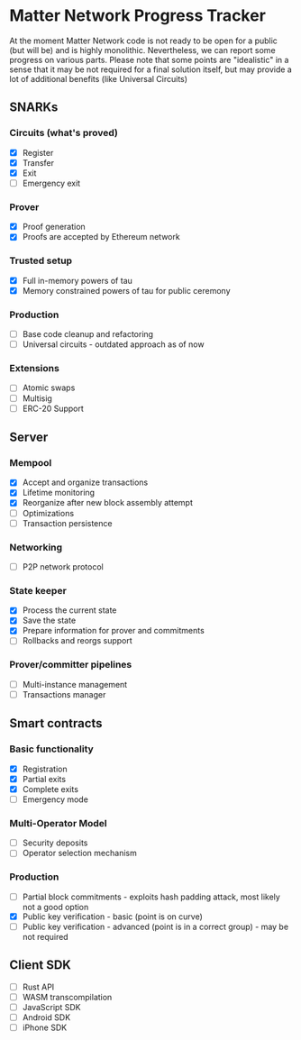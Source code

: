 # Matter Network Progress Tracker

At the moment Matter Network code is not ready to be open for a public (but will be) and is highly monolithic. Nevertheless, we can report some progress on various parts. Please note that some points are "idealistic" in a sense that it may be not required for a final solution itself, but may provide a lot of additional benefits (like Universal Circuits)

## SNARKs

### Circuits (what's proved)

- [x] Register
- [x] Transfer
- [x] Exit
- [ ] Emergency exit

### Prover

- [x] Proof generation
- [x] Proofs are accepted by Ethereum network

### Trusted setup

- [x] Full in-memory powers of tau
- [x] Memory constrained powers of tau for public ceremony

### Production

- [ ] Base code cleanup and refactoring
- [ ] Universal circuits - outdated approach as of now

### Extensions

- [ ] Atomic swaps
- [ ] Multisig
- [ ] ERC-20 Support

## Server

### Mempool

- [x] Accept and organize transactions
- [x] Lifetime monitoring
- [x] Reorganize after new block assembly attempt
- [ ] Optimizations
- [ ] Transaction persistence

### Networking

- [ ] P2P network protocol

### State keeper

- [x] Process the current state
- [x] Save the state
- [x] Prepare information for prover and commitments 
- [ ] Rollbacks and reorgs support

### Prover/committer pipelines

- [ ] Multi-instance management
- [ ] Transactions manager

## Smart contracts

### Basic functionality

- [x] Registration
- [x] Partial exits
- [x] Complete exits
- [ ] Emergency mode

### Multi-Operator Model

- [ ] Security deposits
- [ ] Operator selection mechanism

### Production

- [ ] Partial block commitments - exploits hash padding attack, most likely not a good option
- [x] Public key verification - basic (point is on curve)
- [ ] Public key verification - advanced (point is in a correct group) - may be not required

## Client SDK

- [ ] Rust API
- [ ] WASM transcompilation
- [ ] JavaScript SDK
- [ ] Android SDK
- [ ] iPhone SDK
